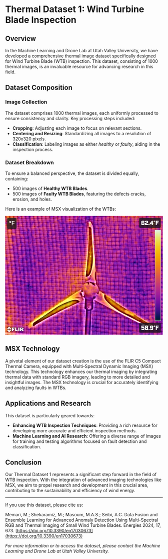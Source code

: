 # Thermal Dataset 1: Wind Turbine Blade Inspection

## Overview

In the Machine Learning and Drone Lab at Utah Valley University, we have developed a comprehensive thermal image dataset specifically designed for Wind Turbine Blade (WTB) inspection. This dataset, consisting of 1000 thermal images, is an invaluable resource for advancing research in this field.

## Dataset Composition

### Image Collection

The dataset comprises 1000 thermal images, each uniformly processed to ensure consistency and clarity. Key processing steps included:

- **Cropping**: Adjusting each image to focus on relevant sections.
- **Centering and Resizing**: Standardizing all images to a resolution of 320x320 pixels.
- **Classification**: Labeling images as either *healthy* or *faulty*, aiding in the inspection process.

### Dataset Breakdown

To ensure a balanced perspective, the dataset is divided equally, containing:

- 500 images of **Healthy WTB Blades**.
- 500 images of **Faulty WTB Blades**, featuring the defects cracks, erosion, and holes.

Here is an example of MSX visualization of the WTBs:

![Example of Thermal Images - MSX_all_blades.jpg](MSX_all_blades.jpg)



## MSX Technology

A pivotal element of our dataset creation is the use of the FLIR C5 Compact Thermal Camera, equipped with Multi-Spectral Dynamic Imaging (MSX) technology. This technology enhances our thermal imaging by integrating thermal data with standard RGB imagery, leading to more detailed and insightful images. The MSX technology is crucial for accurately identifying and analyzing faults in WTBs.

## Applications and Research

This dataset is particularly geared towards:

- **Enhancing WTB Inspection Techniques**: Providing a rich resource for developing more accurate and efficient inspection methods.
- **Machine Learning and AI Research**: Offering a diverse range of images for training and testing algorithms focused on fault detection and classification.

## Conclusion

Our Thermal Dataset 1 represents a significant step forward in the field of WTB inspection. With the integration of advanced imaging technologies like MSX, we aim to propel research and development in this crucial area, contributing to the sustainability and efficiency of wind energy.

---

If you use this dataset, please cite us:

Memari, M.; Shekaramiz, M.; Masoum, M.A.S.; Seibi, A.C. Data Fusion and Ensemble Learning for Advanced Anomaly Detection Using Multi-Spectral RGB and Thermal Imaging of Small Wind Turbine Blades. Energies 2024, 17, 673. [https://doi.org/10.3390/en17030673](https://doi.org/10.3390/en17030673)


*For more information or to access the dataset, please contact the Machine Learning and Drone Lab at Utah Valley University.*
